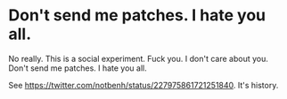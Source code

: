 Don't send me patches.  I hate you all.
=======================================

No really. This is a social experiment. Fuck you. I don't care about you. Don't send me patches. I hate you all.

See https://twitter.com/notbenh/status/227975861721251840. It's history.
